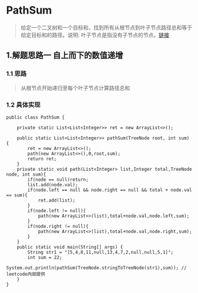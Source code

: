 # PathSum
> 给定一个二叉树和一个目标和，找到所有从根节点到叶子节点路径总和等于给定目标和的路径。说明: 叶子节点是指没有子节点的节点。[链接](https://leetcode-cn.com/problems/path-sum-ii/)
## 1.解题思路一 自上而下的数值递增
### 1.1 思路
> 从根节点开始递归至每个叶子节点计算路径总和
### 1.2 具体实现
```
public class PathSum {

    private static List<List<Integer>> ret = new ArrayList<>();

    public static List<List<Integer>> pathSum(TreeNode root, int sum) {
        ret = new ArrayList<>();
        path(new ArrayList<>(),0,root,sum);
        return ret;
    }
    private static void path(List<Integer> list,Integer total,TreeNode node, int sum){
        if(node == null)return;
        list.add(node.val);
        if(node.left == null && node.right == null && total + node.val == sum){
            ret.add(list);
        }
        if(node.left != null){
            path(new ArrayList<>(list),total+node.val,node.left,sum);
        }
        if(node.right != null){
            path(new ArrayList<>(list),total+node.val,node.right,sum);
        }
    }
    public static void main(String[] args) {
        String str1 = "[5,4,8,11,null,13,4,7,2,null,null,5,1]";
        int sum = 22;
        System.out.println(pathSum(TreeNode.stringToTreeNode(str1),sum)); // leetcode内部提供
    }
}

```
